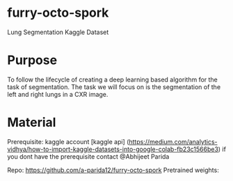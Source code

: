 # furry-octo-spork
Lung Segmentation Kaggle Dataset

# Purpose
To follow the lifecycle of creating a deep learning based algorithm for the task of segmentation. The task we will focus on is the segmentation of the left and right lungs in a CXR image.

# Material

Prerequisite:
kaggle account
[kaggle api] (https://medium.com/analytics-vidhya/how-to-import-kaggle-datasets-into-google-colab-fb23c1566be3)
if you dont have the prerequisite contact @Abhijeet Parida

Repo: https://github.com/a-parida12/furry-octo-spork
Pretrained weights:
